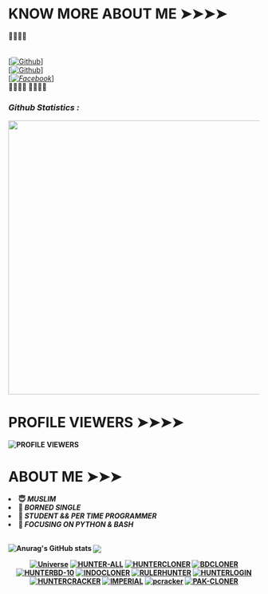 <!--
**DevillHaunter/DevillHaunter** is a ✨ _special_ ✨ repository because its `README.md` (this file) appears on your GitHub profile.
💠 STUDENT & PER TIME PROGRAMMER
🌚 LEARNING PYTHON & BASH
- ⚡ Fun fact: I am a normal User
-->
# KNOW MORE ABOUT ME ➤➤➤➤
<b>🔰🔰🔰🔰</b> </br></b></br> <br>[[![Github](https://img.shields.io/badge/Github-[HUNTERBOY_ALAMIN]-blue?style=flat-square&logo=GITHUBlogoColor=blue&labelColor=blue)](https://github.com/DevillHunter)] <br> [[![Github](https://img.shields.io/badge/TELEGRAM-[HUNTERBOY_ALAMIN]-red?style=flat-square&logo=TELEGRAMlogoColor=red&labelColor=cyan)](https://t.me/alamin123khan)]<br> [_[![Facebook](https://img.shields.io/badge/Facebook-HUNTERBOY_ALAMIN]-yellow?style=flat-square&logo=facebooklogoColor=green&labelColor=red)](https://www.facebook.com/alaminkhan.60)_]<br><b>🔰🔰🔰🔰
<b>🔰🔰🔰🔰<b>

<h3><b><i> Github Statistics :</i></b></h3>
<a href="https://github.com/Hunter-alamin"><img width=550 src="https://github-profile-trophy.vercel.app/?username=Hunter-alamin&theme=dracula&no-frame=true&title=Followers,Stars,Commit,Repository,Issues"/></a>

# PROFILE VIEWERS ➤➤➤➤
![PROFILE VIEWERS](https://gpvc.arturio.dev/Hunter-alamin) 

# ABOUT ME ➤➤➤
<li> 😇 <i> MUSLIM</i></li>
<li> 🌚 <i>BORNED SINGLE</i></li>
<li> 💠 <i>STUDENT && PER TIME PROGRAMMER</i></li>
<li> 🤠 <i>FOCUSING ON PYTHON & BASH </i></li><br>


![Anurag's GitHub stats](https://github-readme-stats.vercel.app/api?username=Hunter-alamin&show_icons=true&theme=radical)
<img align="center" src="https://github-readme-stats.anuraghazra1.vercel.app/api/top-langs/?username=Hunter-alamin&layout=compact&theme=chartreuse-dark" />
<p align="center">
<a href="https://github.com/Hunter-alamin/Universe"><img title="Universe" src="https://github-readme-stats.vercel.app/api/pin/?username=Hunter-alamin&repo=Universe&theme=vision-friendly-dark"></a>
<a href="https://github.com/Hunter-alamin/HUNTER-ALL"><img title="HUNTER-ALL" src="https://github-readme-stats.vercel.app/api/pin/?username=Hunter-alamin&repo=HUNTER-ALL&theme=vision-friendly-dark"></a>
<a href="https://github.com/Hunter-alamin/HUNTERCLONER"><img title="HUNTERCLONER" src="https://github-readme-stats.vercel.app/api/pin/?username=Hunter-alamin&repo=HUNTERCLONER&theme=vision-friendly-dark"></a>
<a href="https://github.com/Hunter-alamin/BDCLONER"><img title="BDCLONER" src="https://github-readme-stats.vercel.app/api/pin/?username=Hunter-alamin&repo=BDCLONER&theme=vision-friendly-dark"></a>
<a href="https://github.com/Hunter-alamin/HUNTERBD-10"><img title="HUNTERBD-10" src="https://github-readme-stats.vercel.app/api/pin/?username=Hunter-alamin&repo=HUNTERBD-10&theme=vision-friendly-dark"></a>
<a href="https://github.com/Hunter-alamin/INDOCLONER"><img title="INDOCLONER" src="https://github-readme-stats.vercel.app/api/pin/?username=Hunter-alamin&repo=INDOCLONER&theme=vision-friendly-dark"></a>
<a href="https://github.com/Hunter-alamin/RULERHUNTER"><img title="RULERHUNTER" src="https://github-readme-stats.vercel.app/api/pin/?username=Hunter-alamin&repo=RULERHUNTER&theme=vision-friendly-dark"></a>
<a href="https://github.com/Hunter-alamin/HUNTERLOGIN"><img title="HUNTERLOGIN" src="https://github-readme-stats.vercel.app/api/pin/?username=Hunter-alamin&repo=HUNTERLOGIN&theme=vision-friendly-dark"></a>
<a href="https://github.com/Hunter-alamin/HUNTERCRACKER"><img title="HUNTERCRACKER" src="https://github-readme-stats.vercel.app/api/pin/?username=Hunter-alamin&repo=HUNTERCRACKER&theme=vision-friendly-dark"></a>
<a href="https://github.com/Hunter-alamin/IMPERIAL"><img title="IMPERIAL" src="https://github-readme-stats.vercel.app/api/pin/?username=Hunter-alamin&repo=IMPERIAL&theme=vision-friendly-dark"></a>
<a href="https://github.com/Hunter-alamin/pcracker"><img title="pcracker" src="https://github-readme-stats.vercel.app/api/pin/?username=Hunter-alamin&repo=pcracker&theme=vision-friendly-dark"></a>
<a href="https://github.com/Hunter-alamin/PAK-CLONER"><img title="PAK-CLONER" src="https://github-readme-stats.vercel.app/api/pin/?username=Hunter-alamin&repo=PAK-CLONER&theme=vision-friendly-dark"></a>
</p>

